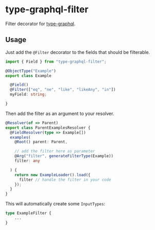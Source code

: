 # type-graphql-filter
Filter decorator for [type-graphql](https://typegraphql.ml/).


## Usage

Just add the `@Filter` decorator to the fields that should be filterable.

```typescript
import { Field } from "type-graphql-filter";

@ObjectType("Example")
export class Example

  @Field()
  @Filter(["eq", "ne", "like", "likeAny", "in"])
  myField: string;

}
```


Then add the filter as an argument to your resolver.
```typescript
@Resolver(of => Parent)
export class ParentExamplesResolver {
  @FieldResolver(type => Example[])
  examples(
    @Root() parent: Parent,

    // add the filter here as parameter
    @Arg("filter", generateFilterType(Example))
    filter: any

  ) {
    return new ExampleLoader().load({
      filter // handle the filter in your code
    });
  }
}
```

This will automatically create some `InputTypes`:

```graphql
type ExampleFilter {
    ...
}
```
